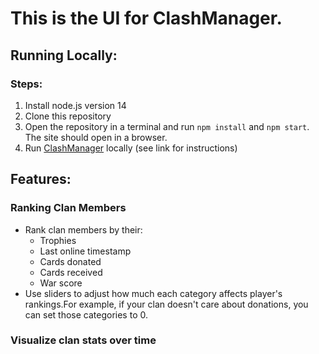 # This is the UI for ClashManager.
## Running Locally:
### Steps:
1. Install node.js version 14
2. Clone this repository
3. Open the repository in a terminal and run `npm install` and `npm start`. The site should open in a browser.
4. Run [ClashManager](https://github.com/Nuri-G/ClashManager) locally (see link for instructions)

## Features:
### Ranking Clan Members
- Rank clan members by their:
    - Trophies
    - Last online timestamp
    - Cards donated
    - Cards received
    - War score
- Use sliders to adjust how much each category affects player's rankings.For example, if your clan doesn't care about donations, you can set those categories to 0.

### Visualize clan stats over time